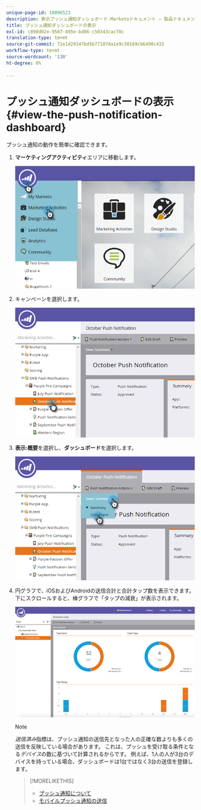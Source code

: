 ```yaml
---
unique-page-id: 10096523
description: 表示プッシュ通知ダッシュボード-Marketoドキュメント — 製品ドキュメント
title: プッシュ通知ダッシュボードの表示
exl-id: c898d02e-9587-495e-bd86-c50343cacf8c
translation-type: tm+mt
source-git-commit: 72e1d29347bd5b77107da1e9c30169cb6490c432
workflow-type: tm+mt
source-wordcount: '130'
ht-degree: 0%

---
```


# プッシュ通知ダッシュボードの表示{#view-the-push-notification-dashboard}

プッシュ通知の動作を簡単に確認できます。

1. **マーケティングアクティビティ**&#x200B;エリアに移動します。

   ![](assets/image2015-12-11-12-3a57-3a48.png)

1. キャンペーンを選択します。

   ![](assets/image2015-12-11-13-3a1-3a56.png)

1. **表示:概要**&#x200B;を選択し、**ダッシュボード**&#x200B;を選択します。

   ![](assets/image2015-12-11-13-3a4-3a23.png)

1. 円グラフで、iOSおよびAndroidの送信合計と合計タップ数を表示できます。 下にスクロールすると、棒グラフで「タップの減衰」が表示されます。

   ![](assets/image2015-12-15-15-3a23-3a47.png)

   >[!NOTE]
   >
   >_送信済み_&#x200B;指標は、プッシュ通知の送信先となった人の正確な数よりも多くの送信を反映している場合があります。 これは、プッシュを受け取る条件となる&#x200B;*デバイス*&#x200B;の数に基づいて計算されるからです。 例えば、1人の人が3台のデバイスを持っている場合、ダッシュボードは1台ではなく3台の送信を登録します。

   >[!MORELIKETHIS]
   >
   >* [プッシュ通知について](/help/marketo/product-docs/mobile-marketing/push-notifications/understanding-push-notifications.md)
   >* [モバイルプッシュ通知の送信](/help/marketo/product-docs/mobile-marketing/push-notifications/send-a-mobile-push-notification.md)


